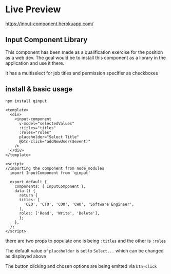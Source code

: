 # Live Preview 
https://input-component.herokuapp.com/

## Input Component Library

This component has been made as a qualification exercise for the position as a web dev.
The goal would be to install this component as a library in the application and use it there.

It has a multiselect for job titles and permission specifier as checkboxes

## install & basic usage
``` npm install qinput ```


```
<template>
  <div>
    <input-component
      v-model="selectedValues"
      :titles="titles"
      :roles="roles"
      placeholder="Select Title"
      @btn-click="addNewUser($event)"
    />
  </div>
</template>

<script>
//importing the component from node_modules
  import InputComponent from 'qinput'
  
  export default {
    components: { InputComponent },
    data () {
      return {
      titles: [
        'CEO', 'CTO', 'COO', 'CWO', 'Software Engineer',
      ],
      roles: ['Read', 'Write', 'Delete'],
      };
    },
  };
</script>
```

there are two props to populate one is being `:titles` and the other is `:roles`

The default value of `placeholder` is set to `Select...` which can be changed as displayed above

The button clicking and chosen options are being emitted via `btn-click`
